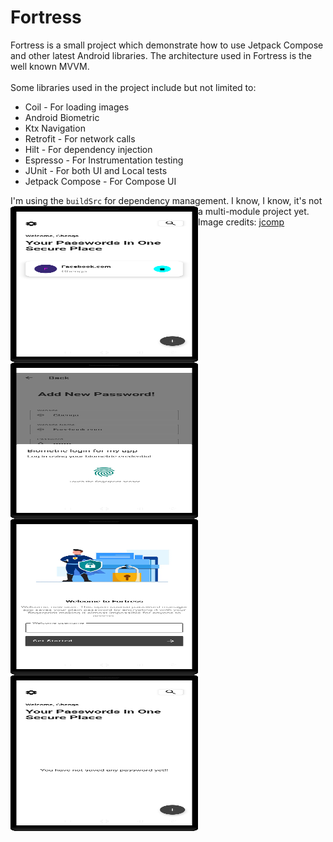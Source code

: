 # Fortress

Fortress is a small project which demonstrate how to use Jetpack Compose and other latest Android libraries. The architecture used in Fortress is the well known MVVM.
<br/><br/>Some libraries used in the project include but not limited to:

- Coil - For loading images
- Android Biometric
- Ktx Navigation
- Retrofit - For network calls
- Hilt - For dependency injection
- Espresso - For Instrumentation testing
- JUnit - For both UI and Local tests
- Jetpack Compose - For Compose UI

I'm using the `buildSrc` for dependency management. I know, I know, it's not a multi-module project yet.
<img src="/Screenshot_20211102_032602.png" align="left" align="left" height="250px" width="300px"/>
<img src="/Screenshot_20211102_032531.png" align="left" height="250px" width="300px"/>
<img src="/Screenshot_20211102_032344.png"  align="left" height="250px" width="300px"/>
<img src="/Screenshot_20211102_032420.png" align="left" height="250px" width="300px"/>
Image credits:
<a href='https://www.freepik.com/vectors/business'>jcomp</a>